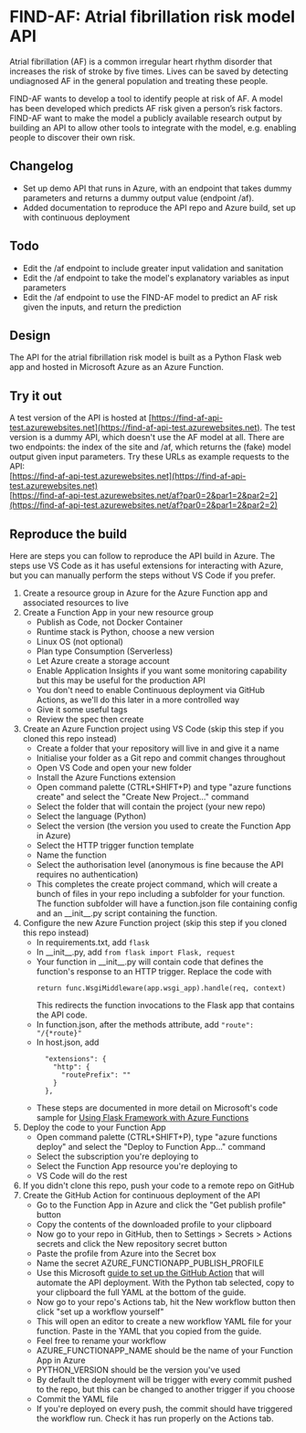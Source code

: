 # FIND-AF: Atrial fibrillation risk model API

Atrial fibrillation (AF) is a common irregular heart rhythm disorder that increases the risk of stroke by five times. Lives can be saved by detecting undiagnosed AF in the general population and treating these people.

FIND-AF wants to develop a tool to identify people at risk of AF. A model has been developed which predicts AF risk given a person’s risk factors. FIND-AF want to make the model a publicly available research output by building an API to allow other tools to integrate with the model, e.g. enabling people to discover their own risk.

## Changelog

- Set up demo API that runs in Azure, with an endpoint that takes dummy parameters and returns a dummy output value (endpoint /af).
- Added documentation to reproduce the API repo and Azure build, set up with continuous deployment

## Todo

- Edit the /af endpoint to include greater input validation and sanitation
- Edit the /af endpoint to take the model's explanatory variables as input parameters
- Edit the /af endpoint to use the FIND-AF model to predict an AF risk given the inputs, and return the prediction

## Design

The API for the atrial fibrillation risk model is built as a Python Flask web app and hosted in Microsoft Azure as an Azure Function.

## Try it out

A test version of the API is hosted at [https://find-af-api-test.azurewebsites.net](https://find-af-api-test.azurewebsites.net). The test version is a dummy API, which doesn't use the AF model at all. There are two endpoints: the index of the site and /af, which returns the (fake) model output given input parameters. Try these URLs as example requests to the API:<br>
[https://find-af-api-test.azurewebsites.net](https://find-af-api-test.azurewebsites.net)<br>
[https://find-af-api-test.azurewebsites.net/af?par0=2&par1=2&par2=2](https://find-af-api-test.azurewebsites.net/af?par0=2&par1=2&par2=2)

## Reproduce the build

Here are steps you can follow to reproduce the API build in Azure. The steps use VS Code as it has useful extensions for interacting with Azure, but you can manually perform the steps without VS Code if you prefer.

1. Create a resource group in Azure for the Azure Function app and associated resources to live
1. Create a Function App in your new resource group
    - Publish as Code, not Docker Container
    - Runtime stack is Python, choose a new version
    - Linux OS (not optional)
    - Plan type Consumption (Serverless)
    - Let Azure create a storage account
    - Enable Application Insights if you want some monitoring capability but this may be useful for the production API
    - You don't need to enable Continuous deployment via GitHub Actions, as we'll do this later in a more controlled way
    - Give it some useful tags
    - Review the spec then create
1. Create an Azure Function project using VS Code (skip this step if you cloned this repo instead)
    - Create a folder that your repository will live in and give it a name
    - Initialise your folder as a Git repo and commit changes throughout
    - Open VS Code and open your new folder
    - Install the Azure Functions extension
    - Open command palette (CTRL+SHIFT+P) and type "azure functions create" and select the "Create New Project..." command
    - Select the folder that will contain the project (your new repo)
    - Select the language (Python)
    - Select the version (the version you used to create the Function App in Azure)
    - Select the HTTP trigger function template
    - Name the function
    - Select the authorisation level (anonymous is fine because the API requires no authentication)
    - This completes the create project command, which will create a bunch of files in your repo including a subfolder for your function. The function subfolder will have a function.json file containing config and an \_\_init\_\_.py script containing the function.
1. Configure the new Azure Function project (skip this step if you cloned this repo instead)
    - In requirements.txt, add `flask`
    - In \_\_init\_\_.py, add `from flask import Flask, request`
    - Your function in \_\_init\_\_.py will contain code that defines the function's response to an HTTP trigger. Replace the code with
      ```
      return func.WsgiMiddleware(app.wsgi_app).handle(req, context)
      ```
      This redirects the function invocations to the Flask app that contains the API code.
    - In function.json, after the methods attribute, add `"route": "/{*route}"`
    - In host.json, add
      ```
        "extensions": {
          "http": {
            "routePrefix": ""
          }
        },
        ```
    - These steps are documented in more detail on Microsoft's code sample for [Using Flask Framework with Azure Functions](https://learn.microsoft.com/en-gb/samples/azure-samples/flask-app-on-azure-functions/azure-functions-python-create-flask-app/)
1. Deploy the code to your Function App
    - Open command palette (CTRL+SHIFT+P), type "azure functions deploy" and select the "Deploy to Function App..." command
    - Select the subscription you're deploying to
    - Select the Function App resource you're deploying to
    - VS Code will do the rest
1. If you didn't clone this repo, push your code to a remote repo on GitHub
1. Create the GitHub Action for continuous deployment of the API
    - Go to the Function App in Azure and click the "Get publish profile" button
    - Copy the contents of the downloaded profile to your clipboard
    - Now go to your repo in GitHub, then to Settings > Secrets > Actions secrets and click the New repository secret button
    - Paste the profile from Azure into the Secret box
    - Name the secret AZURE_FUNCTIONAPP_PUBLISH_PROFILE
    - Use this Microsoft [guide to set up the GitHub Action](https://learn.microsoft.com/en-us/azure/azure-functions/functions-how-to-github-actions?tabs=python) that will automate the API deployment. With the Python tab selected, copy to your clipboard the full YAML at the bottom of the guide. 
    - Now go to your repo's Actions tab, hit the New workflow button then click "set up a workflow yourself"
    - This will open an editor to create a new workflow YAML file for your function. Paste in the YAML that you copied from the guide.
    - Feel free to rename your workflow
    - AZURE_FUNCTIONAPP_NAME should be the name of your Function App in Azure
    - PYTHON_VERSION should be the version you've used
    - By default the deployment will be trigger with every commit pushed to the repo, but this can be changed to another trigger if you choose
    - Commit the YAML file
    - If you're deployed on every push, the commit should have triggered the workflow run. Check it has run properly on the Actions tab.
